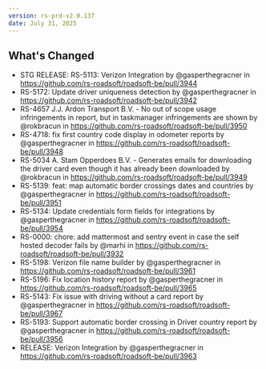 ```yaml
---
version: rs-prd-v2.0.137
date: July 31, 2025
---
```


## What's Changed
* STG RELEASE: RS-5113: Verizon Integration by @gasperthegracner in https://github.com/rs-roadsoft/roadsoft-be/pull/3944
* RS-5172: Update driver uniqueness detection by @gasperthegracner in https://github.com/rs-roadsoft/roadsoft-be/pull/3942
* RS-4657 J.J. Ardon Transport B.V. - No out of scope usage infringements in report, but in taskmanager infringements are shown by @rokbracun in https://github.com/rs-roadsoft/roadsoft-be/pull/3950
* RS-4718: fix first country code display in odometer reports by @gasperthegracner in https://github.com/rs-roadsoft/roadsoft-be/pull/3948
* RS-5034 A. Stam Opperdoes B.V. - Generates emails for downloading the driver card even though it has already been downloaded by @rokbracun in https://github.com/rs-roadsoft/roadsoft-be/pull/3949
* RS-5139: feat: map automatic border crossings dates and countries by @gasperthegracner in https://github.com/rs-roadsoft/roadsoft-be/pull/3951
* RS-5134: Update credentials form fields for integrations by @gasperthegracner in https://github.com/rs-roadsoft/roadsoft-be/pull/3954
* RS-0000: chore: add mattermost and sentry event in case the self hosted decoder fails by @marhi in https://github.com/rs-roadsoft/roadsoft-be/pull/3932
* RS-5198: Verizon file name builder by @gasperthegracner in https://github.com/rs-roadsoft/roadsoft-be/pull/3961
* RS-5196: Fix location history report by @gasperthegracner in https://github.com/rs-roadsoft/roadsoft-be/pull/3965
* RS-5143: Fix issue with driving without a card report by @gasperthegracner in https://github.com/rs-roadsoft/roadsoft-be/pull/3967
* RS-5193: Support automatic border crossing in Driver country report by @gasperthegracner in https://github.com/rs-roadsoft/roadsoft-be/pull/3956
* RELEASE: Verizon Integration by @gasperthegracner in https://github.com/rs-roadsoft/roadsoft-be/pull/3963